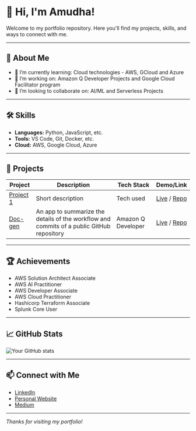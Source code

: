 # 👋 Hi, I'm Amudha!

Welcome to my portfolio repository. Here you'll find my projects, skills, and ways to connect with me.

---

## 🚀 About Me

- 🌱 I’m currently learning: Cloud technologies - AWS, GCloud and Azure
- 💼 I’m working on: Amazon Q Developer Projects and Google Cloud Facilitator program 
- 🤝 I’m looking to collaborate on: AI/ML and Serverless Projects

---

## 🛠️ Skills

- **Languages:** Python, JavaScript, etc.
- **Tools:** VS Code, Git, Docker, etc.
- **Cloud:** AWS, Google Cloud, Azure
---

## 📂 Projects

| Project | Description | Tech Stack | Demo/Link |
| ------- | ----------- | ---------- | --------- |
| [Project 1](#) | Short description | Tech used | [Live](#) / [Repo](#) |
| [Doc-gen](#) | An app to summarize the details of the workflow and commits of a public GitHub repository | Amazon Q Developer | [Live](#) / [Repo](https://github.com/DevABM/q-docgen/tree/main) |

---

## 🏆 Achievements

- AWS Solution Architect Associate
- AWS AI Practitioner
- AWS Developer Associate
- AWS Cloud Practitioner
- Hashicorp Terraform Associate
- Splunk Core User

---

## 📈 GitHub Stats

![Your GitHub stats](https://github-readme-stats.vercel.app/api?username=DevABM&show_icons=true&theme=default)

---

## 📫 Connect with Me

- [LinkedIn](https://www.linkedin.com/in/amudhabalamurugan/)
- [Personal Website](https://devabm.github.io/digitalResume/)
- [Medium](https://medium.com/@dev.am.balamurugan)

---

*Thanks for visiting my portfolio!*
